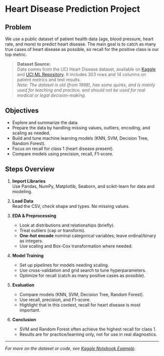 # Heart Disease Prediction Project

## Problem

We use a public dataset of patient health data (age, blood pressure, heart rate, and more) to predict heart disease. The main goal is to catch as many true cases of heart disease as possible, so recall for the positive class is our top metric.

> **Dataset Source:**  
> Data comes from the UCI Heart Disease dataset, available on [Kaggle](https://www.kaggle.com/datasets/farzadnekouei/heart-disease-prediction) and [UCI ML Repository](https://archive.ics.uci.edu/dataset/45/heart+disease). It includes 303 rows and 14 columns on patient metrics and test results.  
> *Note: The dataset is old (from 1998), has some quirks, and is mainly used for teaching and practice, and should not be used for real medical or legal decision-making.*

## Objectives

- Explore and summarize the data.
- Prepare the data by handling missing values, outliers, encoding, and scaling as needed.
- Build and tune machine learning models (KNN, SVM, Decision Tree, Random Forest).
- Focus on recall for class 1 (heart disease present).
- Compare models using precision, recall, F1-score.

## Steps Overview

1. **Import Libraries**  
   Use Pandas, NumPy, Matplotlib, Seaborn, and scikit-learn for data and modeling.

2. **Load Data**  
   Read the CSV, check shape and types. No missing values.

3. **EDA & Preprocessing**  
   - Look at distributions and relationships (briefly).
   - Treat outliers (cap or transform).
   - **One-hot encode** nominal categorical variables; leave ordinal/binary as integers.
   - Use scaling and Box-Cox transformation where needed.

4. **Model Training**  
   - Set up pipelines for models needing scaling.
   - Use cross-validation and grid search to tune hyperparameters.
   - Optimize for recall (catch as many positive cases as possible).

5. **Evaluation**  
   - Compare models (KNN, SVM, Decision Tree, Random Forest).
   - Use recall, precision, and F1-score.
   - Highlight that in this context, recall for heart disease is most important.

6. **Conclusion**  
   - SVM and Random Forest often achieve the highest recall for class 1.
   - Results are for practice/learning only, not for use in real diagnostics.

---

*For more on the dataset or code, see [Kaggle Notebook Example](https://www.kaggle.com/code/farzadnekouei/heart-disease-prediction/notebook).*
